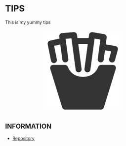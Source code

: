 # TIPS

This is my yummy tips

<div align="center">
<a href="https://www.mcdonalds.co.jp">
<img src="assets/img/tips.png" width="50%" hspace="10px" vspace="10px"/>
</a>
</div>

## INFORMATION

* [Repository](https://github.com/aYukiYoshida/tips/)


